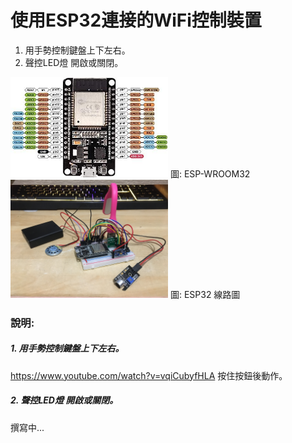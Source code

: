 # 使用ESP32連接的WiFi控制裝置
1. 用手勢控制鍵盤上下左右。
2. 聲控LED燈 開啟或關閉。

<img src="./ESP-WROOM-32.jpg" width="50%" />
圖: ESP-­WROOM­32

<img src="./IMG-3786.JPG" width="50%" />
圖: ESP32 線路圖

### 說明:
##### 1. 用手勢控制鍵盤上下左右。
https://www.youtube.com/watch?v=vqiCubyfHLA
按住按鈕後動作。
##### 2. 聲控LED燈 開啟或關閉。
撰寫中...





